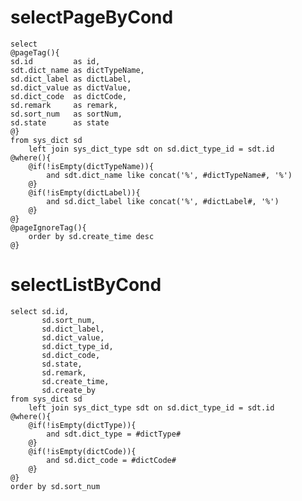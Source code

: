 selectPageByCond
===
    select 
    @pageTag(){
    sd.id         as id,
    sdt.dict_name as dictTypeName,
    sd.dict_label as dictLabel,
    sd.dict_value as dictValue,
    sd.dict_code  as dictCode,
    sd.remark     as remark,
    sd.sort_num   as sortNum,
    sd.state      as state
    @}
    from sys_dict sd
        left join sys_dict_type sdt on sd.dict_type_id = sdt.id
    @where(){
        @if(!isEmpty(dictTypeName)){
            and sdt.dict_name like concat('%', #dictTypeName#, '%')
        @}
        @if(!isEmpty(dictLabel)){
            and sd.dict_label like concat('%', #dictLabel#, '%')
        @}
    @}
    @pageIgnoreTag(){
        order by sd.create_time desc
    @}
    
selectListByCond
===
    select sd.id,
           sd.sort_num,
           sd.dict_label,
           sd.dict_value,
           sd.dict_type_id,
           sd.dict_code,
           sd.state,
           sd.remark,
           sd.create_time,
           sd.create_by
    from sys_dict sd
        left join sys_dict_type sdt on sd.dict_type_id = sdt.id
    @where(){
        @if(!isEmpty(dictType)){
            and sdt.dict_type = #dictType#
        @}
        @if(!isEmpty(dictCode)){
            and sd.dict_code = #dictCode#
        @}
    @}
    order by sd.sort_num

